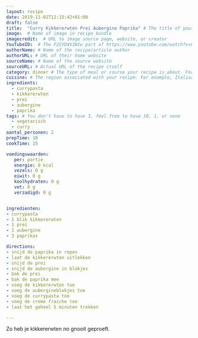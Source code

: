 ```yaml
---
layout: recipe
date: 2019-11-02T12:15:42+01:00
draft: false
title:  "Curry Kikkererwten Prei Aubergine Paprika" # The title of your awesome recipe
image:  # Name of image in recipe bundle
imagecredit:  # URL to image source page, website, or creator
YouTubeID:  # The F2SYDXV1W1w part of https://www.youtube.com/watch?v=F2SYDXV1W1w
authorName: # Name of the recipe/article author
authorURL: # URL of their home website
sourceName: # Name of the source website
sourceURL: # Actual URL of the recipe itself
category: dinner # The type of meal or course your recipe is about. For example: "dinner", "entree", or "dessert".
cuisine: # The region associated with your recipe. For example, Italiaans, Mediterraans", or Eigen.
ingredients:
  - currypasta
  - kikkererwten
  - prei
  - aubergine
  - paprika
tags: # You don't have to have 3, feel free to have 10, 1, or none
  - vegetarisch
  - curry
aantal_personen: 2
prepTime: 10
cookTime: 15

voedingswaarden:
   per: portie
   energie: 0 kcal
   vezels: 0 g
   eiwit: 0 g
   koolhydraten: 0 g
   vet: 0 g
   verzadigd: 0 g


ingredienten:
- currypasta
- 1 blik kikkererwten
- 1 prei
- 1 aubergine
- 3 paprikas

directions:
- snijd de paprika in repen
- laat de kikkererwten uitlekken
- snijd de prei
- snijd de aubergine in blokjes
- bak de prei
- bak de paprika mee
- voeg de kikkererwten toe
- voeg de aubergineblokjes toe
- voeg de currypasta toe
- voeg de creme fraiche toe
- laat het geheel 5 minuten trekken

---
```


Zo heb je kikkererwten no gnooit geproeft.
